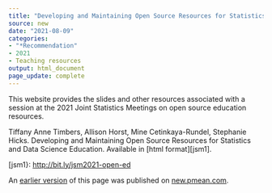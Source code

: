 ```yaml
---
title: "Developing and Maintaining Open Source Resources for Statistics and Data Science Education"
source: new
date: "2021-08-09"
categories:
- "*Recommendation"
- 2021
- Teaching resources
output: html_document
page_update: complete
---
```


This website provides the slides and other resources associated with a session at the 2021 Joint Statistics Meetings on open source education resources.

<!--more-->

Tiffany Anne Timbers, Allison Horst, Mine Cetinkaya-Rundel, Stephanie Hicks. Developing and Maintaining Open Source Resources for Statistics and Data Science Education. Available in [html format][jsm1].

[jsm1}: http://bit.ly/jsm2021-open-ed

An [earlier version][sim2] of this page was published on [new.pmean.com][sim1].

[sim1]: http://new.pmean.com
[sim2]: http://new.pmean.com/open-source-tools/
